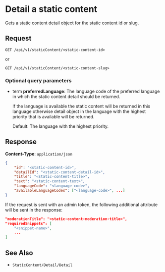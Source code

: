 # Detail a static content

Gets a static content detail object for the static content id or slug.

## Request

    GET /api/v1/staticContent/<static-content-id>

or 

    GET /api/v1/staticContent/<static-content-slug>

### Optional query parameters

- term **preferredLanguage**: The language code of the preferred language in which the static content detail should be returned.

    If the language is available the static content will be returned in this language otherwise detail object in the language with the highest priority that is available will be returned.

    Default: The language with the highest priority.  

## Response

**Content-Type**: `application/json`

```json
{
    "id": "<static-content-id>",
    "detailId": "<static-content-detail-id>",
    "title": "<static-content-title>",
    "text": "<static-content-text>",
    "languageCode": "<language-code>",
    "availableLanguageCodes": ["<language-code>", ...]
}
```
If the request is sent with an admin token, the following additional attribute will be sent in the response: 

```json
"moderationTitle": "<static-content-moderation-title>",
"requiredSnippets": [
    "<snippet-name>",
    ...
]
```

## See Also

* ``StaticContent/Detail/Detail``
